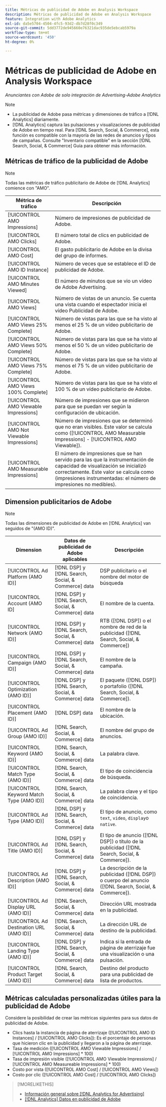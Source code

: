 ```yaml
---
title: Métricas de publicidad de Adobe en Analysis Workspace
description: Métricas de publicidad de Adobe en Analysis Workspace
feature: Integration with Adobe Analytics
exl-id: da5e5704-4504-4fc5-93d2-db7d28f0c349
source-git-commit: 5dd3772de945660e76321dac935de5ebcab5979a
workflow-type: tm+mt
source-wordcount: '450'
ht-degree: 0%

---
```


# Métricas de publicidad de Adobe en Analysis Workspace

*Anunciantes con Adobe de solo integración de Advertising-Adobe Analytics*

>[!NOTE]
>
>* La publicidad de Adobe pasa métricas y dimensiones de tráfico a [!DNL Analytics] diariamente.
>* [!DNL Analytics] captura las pulsaciones y visualizaciones de publicidad de Adobe en tiempo real.
   > Para [!DNL Search, Social, & Commerce], esta función es compatible con la mayoría de las redes de anuncios y tipos de campañas. Consulte &quot;Inventario compatible&quot; en la sección [!DNL Search, Social, & Commerce] Guía para obtener más información.<!-- add link when that's published in ExL -->


## Métricas de tráfico de la publicidad de Adobe

>[!NOTE]
>
>Todas las métricas de tráfico publicitario de Adobe de [!DNL Analytics] comience con &quot;AMO&quot;.

| Métrica de tráfico | Descripción |
| -------------- | ----------- |
| [!UICONTROL AMO Impressions] | Número de impresiones de publicidad de Adobe. |
| [!UICONTROL AMO Clicks] | El número total de clics en publicidad de Adobe. |
| [!UICONTROL AMO Cost] | El gasto publicitario de Adobe en la divisa del grupo de informes. |
| [!UICONTROL AMO ID Instance] | Número de veces que se establece el ID de publicidad de Adobe. |
| [!UICONTROL AMO Minutes Viewed] | El número de minutos que se vio un vídeo de Adobe Advertising. |
| [!UICONTROL AMO Views] | Número de vistas de un anuncio. Se cuenta una vista cuando el espectador inicia el vídeo Publicidad de Adobe. |
| [!UICONTROL AMO Views 25% Complete] | Número de vistas para las que se ha visto al menos el 25 % de un vídeo publicitario de Adobe. |
| [!UICONTROL AMO Views 50% Complete] | Número de vistas para las que se ha visto al menos el 50 % de un vídeo publicitario de Adobe. |
| [!UICONTROL AMO Views 75% Complete] | Número de vistas para las que se ha visto al menos el 75 % de un vídeo publicitario de Adobe. |
| [!UICONTROL AMO Views 100% Complete] | Número de vistas para las que se ha visto el 100 % de un vídeo publicitario de Adobe. |
| [!UICONTROL AMO Viewable Impressions] | Número de impresiones que se midieron para que se puedan ver según la configuración de ubicación. |
| [!UICONTROL AMO Not Viewable Impressions] | Número de impresiones que se determinó que no eran visibles. Este valor se calcula como ([!UICONTROL AMO Measurable Impressions] - [!UICONTROL AMO Viewable]). |
| [!UICONTROL AMO Measurable Impressions] | El número de impresiones que se han servido para las que la instrumentación de capacidad de visualización se inicializó correctamente. Este valor se calcula como (impresiones instrumentadas: el número de impresiones no medibles). |

## Dimension publicitarios de Adobe

>[!NOTE]
>
>Todas las dimensiones de publicidad de Adobe en [!DNL Analytics] van seguidos de &quot;(AMO ID)&quot;.

| Dimension | Datos de publicidad de Adobe aplicables | Descripción |
| ----------- | ---------- | ---------- |
| [!UICONTROL Ad Platform (AMO ID)] | [!DNL DSP] y [!DNL Search, Social, & Commerce] data | DSP publicitario o el nombre del motor de búsqueda |
| [!UICONTROL Account (AMO ID] | [!DNL DSP] y [!DNL Search, Social, & Commerce] data | El nombre de la cuenta. |
| [!UICONTROL Network (AMO ID)] | [!DNL DSP] y [!DNL Search, Social, & Commerce] data | RTB ([!DNL DSP]) o el nombre de red de la publicidad ([!DNL Search, Social, & Commerce]) |
| [!UICONTROL Campaign (AMO ID)] | [!DNL DSP] y [!DNL Search, Social, & Commerce] data | El nombre de la campaña. |
| [!UICONTROL Optimization (AMO ID)] | [!DNL DSP] y [!DNL Search, Social, & Commerce] data | El paquete ([!DNL DSP]) o portafolio ([!DNL Search, Social, & Commerce]). |
| [!UICONTROL Placement (AMO ID)] | [!DNL DSP] data | El nombre de la ubicación. |
| [!UICONTROL Ad Group (AMO ID)] | [!DNL Search, Social, & Commerce] data | El nombre del grupo de anuncios. |
| [!UICONTROL Keyword (AMO ID)] | [!DNL Search, Social, & Commerce] data | La palabra clave. |
| [!UICONTROL Match Type (AMO ID)] | [!DNL Search, Social, & Commerce] data | El tipo de coincidencia de búsqueda. |
| [!UICONTROL Keyword Match Type (AMO ID)] | [!DNL Search, Social, & Commerce] data | La palabra clave y el tipo de coincidencia. |
| [!UICONTROL Ad Type (AMO ID)] | [!DNL DSP] y [!DNL Search, Social, & Commerce] data | El tipo de anuncio, como `text`, `video`, `display`o `native`. |
| [!UICONTROL Ad Title (AMO ID)] | [!DNL DSP] y [!DNL Search, Social, & Commerce] data | El tipo de anuncio ([!DNL DSP]) o título de la publicidad ([!DNL Search, Social, & Commerce]). |
| [!UICONTROL Ad Description (AMO ID)] | [!DNL DSP] y [!DNL Search, Social, & Commerce] data | La descripción de la publicidad ([!DNL DSP]) o cuerpo del anuncio ([!DNL Search, Social, & Commerce]). |
| [!UICONTROL Ad Display URL (AMO ID)] | [!DNL Search, Social, & Commerce] data | Dirección URL mostrada en la publicidad. |
| [!UICONTROL Ad Destination URL (AMO ID)] | [!DNL Search, Social, & Commerce] data | La dirección URL de destino de la publicidad. |
| [!UICONTROL Landing Type (AMO ID)] | [!DNL DSP] y [!DNL Search, Social, & Commerce] data | Indica si la entrada de página de aterrizaje fue una visualización o una pulsación. |
| [!UICONTROL Product Target (AMO ID)] | [!DNL Search, Social, & Commerce] data | Destino del producto para una publicidad de lista de productos. |

## Métricas calculadas personalizadas útiles para la publicidad de Adobe

Considere la posibilidad de crear las métricas siguientes para sus datos de publicidad de Adobe.

* Clics hasta la instancia de página de aterrizaje ([!UICONTROL AMO ID Instances] / [!UICONTROL AMO Clicks]): Es el porcentaje de personas que hicieron clic en la publicidad y llegaron a la página de aterrizaje.
* Tasa de medición ([!UICONTROL AMO Viewable Impressions] / [!UICONTROL AMO Impressions] * 100)
* Tasa de impresión visible ([!UICONTROL AMO Viewable Impressions] / [!UICONTROL AMO Measureable Impressions] * 100)
* Costo por vista ([!UICONTROL AMO Cost] / [!UICONTROL AMO Views])
* Costo por clic ([!UICONTROL AMO Cost] / [!UICONTROL AMO Clicks])

>[!MORELIKETHIS]
>
>* [Información general sobre [!DNL Analytics for Advertising]](overview.md)
>* [[!DNL Analytics] Datos en publicidad de Adobe](/help/integrations/analytics/analytics-data-in-advertising.md)

